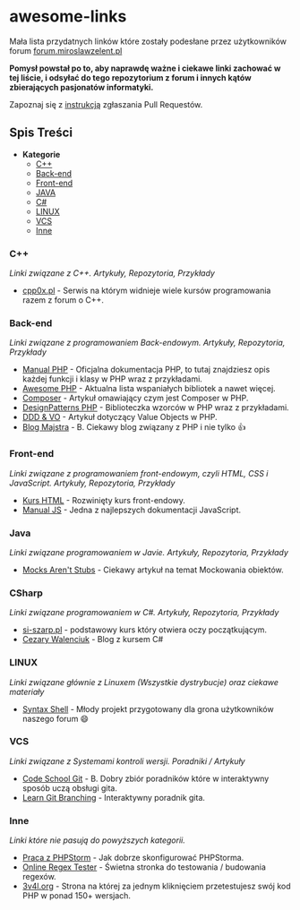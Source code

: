# awesome-links
Mała lista przydatnych linków które zostały podesłane przez użytkowników forum [forum.miroslawzelent.pl](http://forum.miroslawzelent.pl/)

**Pomysł powstał po to, aby naprawdę ważne i ciekawe linki zachować w tej liście, i odsyłać do tego repozytorium z forum i innych kątów zbierających pasjonatów informatyki.**

Zapoznaj się z [instrukcją](CONTRIBUTING.md) zgłaszania Pull Requestów.

## Spis Treści
- **Kategorie**
	- [C++](#c++)
	- [Back-end](#back-end)
	- [Front-end](#front-end)
	- [JAVA](#java)
	- [C#](#CSharp)
	- [LINUX](#linux)
	- [VCS](#vcs)
	- [Inne](#inne)

### C++
*Linki związane z C++. Artykuły, Repozytoria, Przykłady*

* [cpp0x.pl](http://www.cpp0x.pl) - Serwis na którym widnieje wiele kursów programowania razem z forum o C++.

### Back-end
*Linki związane z programowaniem Back-endowym. Artykuły, Repozytoria, Przykłady*

* [Manual PHP](http://php.net/manual/en/) - Oficjalna dokumentacja PHP, to tutaj znajdziesz opis każdej funkcji i klasy w PHP wraz z przykładami.
* [Awesome PHP](https://github.com/ziadoz/awesome-php/) - Aktualna lista wspaniałych bibliotek a nawet więcej.
* [Composer](http://webhelp.pl/blog/co-to-jest-composer-jak-i-do-czego-mozna-go-uzywac/) - Artykuł omawiający czym jest Composer w PHP.
* [DesignPatterns PHP](https://github.com/domnikl/DesignPatternsPHP) - Biblioteczka wzorców w PHP wraz z przykładami.
* [DDD & VO](http://it.esky.pl/2015/07/10/domain-driven-design-value-objects/) - Artykuł dotyczący Value Objects w PHP.
* [Blog Majstra](http://phpmajster.blogspot.com/search/label/PHP) - B. Ciekawy blog związany z PHP i nie tylko :+1:

### Front-end
*Linki związane z programowaniem front-endowym, czyli HTML, CSS i JavaScript. Artykuły, Repozytoria, Przykłady*

* [Kurs HTML](http://www.kurshtml.edu.pl) - Rozwinięty kurs front-endowy.
* [Manual JS](https://developer.mozilla.org/en-US/docs/Web/JavaScript) - Jedna z najlepszych dokumentacji JavaScript.

### Java
*Linki związane programowaniem w Javie. Artykuły, Repozytoria, Przykłady*

* [Mocks Aren't Stubs](http://martinfowler.com/articles/mocksArentStubs.html) - Ciekawy artykuł na temat Mockowania obiektów.

### CSharp
*Linki związane programowaniem w C#. Artykuły, Repozytoria, Przykłady*

* [si-szarp.pl](http://web.archive.org/web/20141218062749/http://si-szarp.pl/) - podstawowy kurs który otwiera oczy początkującym.
* [Cezary Walenciuk](http://www.cezarywalenciuk.pl/category/c.aspx) - Blog z kursem C#


### LINUX
*Linki związane głównie z Linuxem (Wszystkie dystrybucje) oraz ciekawe materiały*

* [Syntax Shell](http://syntax-shell.me/) - Młody projekt przygotowany dla grona użytkowników naszego forum :smile:

### VCS
*Linki związane z Systemami kontroli wersji. Poradniki / Artykuły*

* [Code School Git](https://www.codeschool.com/paths/git) - B. Dobry zbiór poradników które w interaktywny sposób uczą obsługi gita.
* [Learn Git Branching](http://pcottle.github.io/learnGitBranching/) - Interaktywny poradnik gita.

### Inne
*Linki które nie pasują do powyższych kategorii.*

* [Praca z PHPStorm](https://laracasts.com/series/how-to-be-awesome-in-phpstorm) - Jak dobrze skonfigurować PHPStorma.
* [Online Regex Tester](https://regex101.com/) - Świetna stronka do testowania / budowania regexów.
* [3v4l.org](http://3v4l.org/) - Strona na której za jednym kliknięciem przetestujesz swój kod PHP w ponad 150+ wersjach.
